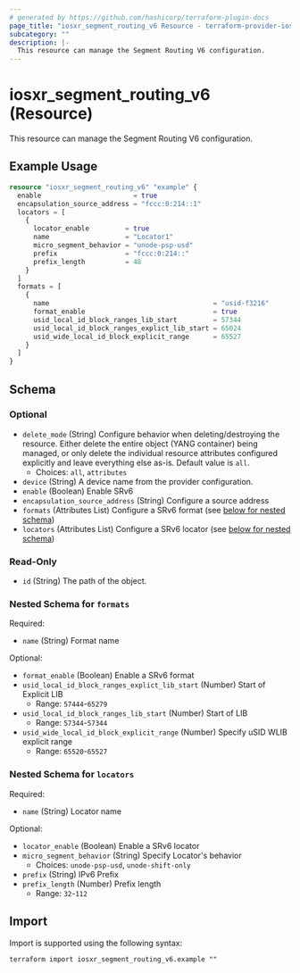 ```yaml
---
# generated by https://github.com/hashicorp/terraform-plugin-docs
page_title: "iosxr_segment_routing_v6 Resource - terraform-provider-iosxr"
subcategory: ""
description: |-
  This resource can manage the Segment Routing V6 configuration.
---
```


# iosxr_segment_routing_v6 (Resource)

This resource can manage the Segment Routing V6 configuration.

## Example Usage

```terraform
resource "iosxr_segment_routing_v6" "example" {
  enable                       = true
  encapsulation_source_address = "fccc:0:214::1"
  locators = [
    {
      locator_enable         = true
      name                   = "Locator1"
      micro_segment_behavior = "unode-psp-usd"
      prefix                 = "fccc:0:214::"
      prefix_length          = 48
    }
  ]
  formats = [
    {
      name                                         = "usid-f3216"
      format_enable                                = true
      usid_local_id_block_ranges_lib_start         = 57344
      usid_local_id_block_ranges_explict_lib_start = 65024
      usid_wide_local_id_block_explicit_range      = 65527
    }
  ]
}
```

<!-- schema generated by tfplugindocs -->
## Schema

### Optional

- `delete_mode` (String) Configure behavior when deleting/destroying the resource. Either delete the entire object (YANG container) being managed, or only delete the individual resource attributes configured explicitly and leave everything else as-is. Default value is `all`.
  - Choices: `all`, `attributes`
- `device` (String) A device name from the provider configuration.
- `enable` (Boolean) Enable SRv6
- `encapsulation_source_address` (String) Configure a source address
- `formats` (Attributes List) Configure a SRv6 format (see [below for nested schema](#nestedatt--formats))
- `locators` (Attributes List) Configure a SRv6 locator (see [below for nested schema](#nestedatt--locators))

### Read-Only

- `id` (String) The path of the object.

<a id="nestedatt--formats"></a>
### Nested Schema for `formats`

Required:

- `name` (String) Format name

Optional:

- `format_enable` (Boolean) Enable a SRv6 format
- `usid_local_id_block_ranges_explict_lib_start` (Number) Start of Explicit LIB
  - Range: `57444`-`65279`
- `usid_local_id_block_ranges_lib_start` (Number) Start of LIB
  - Range: `57344`-`57344`
- `usid_wide_local_id_block_explicit_range` (Number) Specify uSID WLIB explicit range
  - Range: `65520`-`65527`


<a id="nestedatt--locators"></a>
### Nested Schema for `locators`

Required:

- `name` (String) Locator name

Optional:

- `locator_enable` (Boolean) Enable a SRv6 locator
- `micro_segment_behavior` (String) Specify Locator's behavior
  - Choices: `unode-psp-usd`, `unode-shift-only`
- `prefix` (String) IPv6 Prefix
- `prefix_length` (Number) Prefix length
  - Range: `32`-`112`

## Import

Import is supported using the following syntax:

```shell
terraform import iosxr_segment_routing_v6.example ""
```
